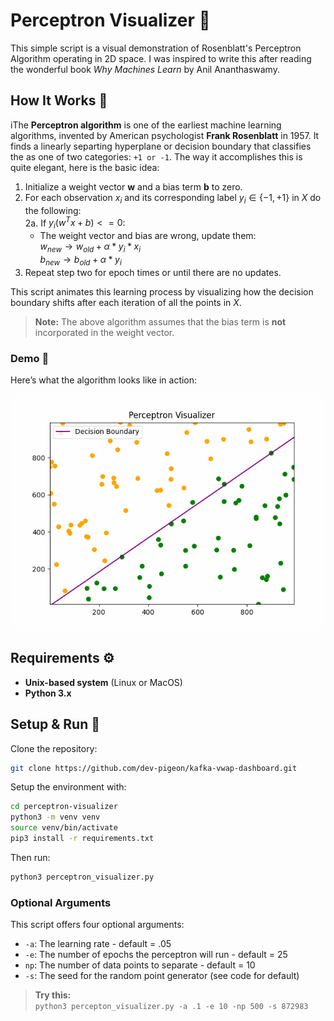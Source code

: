 # Perceptron Visualizer 🔮

This simple script is a visual demonstration of Rosenblatt's Perceptron Algorithm operating in 2D space. I was inspired to write this after reading the wonderful book _Why Machines Learn_ by Anil Ananthaswamy.

## How It Works 🧠

iThe **Perceptron algorithm** is one of the earliest machine learning algorithms, invented by American psychologist **Frank Rosenblatt** in 1957. It finds a linearly separting hyperplane or decision boundary that classifies the as one of two categories: `+1 or -1`. The way it accomplishes this is quite elegant, here is the basic idea: <br>

1. Initialize a weight vector **w** and a bias term **b** to zero. <br>
2. For each observation $x_i$ and its corresponding label $y_i \in \{-1, +1\}$ in $X$ do the following: <br>
   2a. If $y_i(w^Tx + b) <= 0$: <br>
   - The weight vector and bias are wrong, update them: <br>
     $w_{new} \rightarrow w_{old} + \alpha*y_i*x_i$ <br>
     $b_{new} \rightarrow b_{old} + \alpha*y_i$
3. Repeat step two for epoch times or until there are no updates.

This script animates this learning process by visualizing how the decision boundary shifts after each iteration of all the points in $X$.

> **Note:** The above algorithm assumes that the bias term is **not** incorporated in the weight vector.

### Demo 🎥

Here’s what the algorithm looks like in action:

![Perceptron Animation](perceptron.gif)

## Requirements ⚙️

- **Unix-based system** (Linux or MacOS)
- **Python 3.x**

## Setup & Run 🚀

Clone the repository: <br>

```bash
git clone https://github.com/dev-pigeon/kafka-vwap-dashboard.git
```

Setup the environment with:

```bash
cd perceptron-visualizer
python3 -m venv venv
source venv/bin/activate
pip3 install -r requirements.txt
```

Then run:

```bash
python3 perceptron_visualizer.py
```

### Optional Arguments

This script offers four optional arguments:

- `-a`: The learning rate - default = .05
- `-e`: The number of epochs the perceptron will run - default = 25
- `np`: The number of data points to separate - default = 10
- `-s`: The seed for the random point generator (see code for default)

> **Try this:**<br> `python3 percepton_visualizer.py -a .1 -e 10 -np 500 -s 872983`
